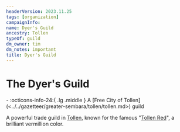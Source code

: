 ```yaml
---
headerVersion: 2023.11.25
tags: [organization]
campaignInfo:
name: Dyer's Guild
ancestry: Tollen
typeOf: guild
dm_owner: tim
dm_notes: important
title: Dyer's Guild
---
```

# The Dyer's Guild
<div class="grid cards ext-narrow-margin ext-one-column" markdown>
-
   :octicons-info-24:{ .lg .middle } A [Free City of Tollen](<../../gazetteer/greater-sembara/tollen/tollen.md>) guild  
</div>


A powerful trade guild in [Tollen](<../../gazetteer/greater-sembara/tollen/tollen.md>), known for the famous "[Tollen Red](<../../things/materials/tollen-dyes.md>)", a brilliant vermillion color.
